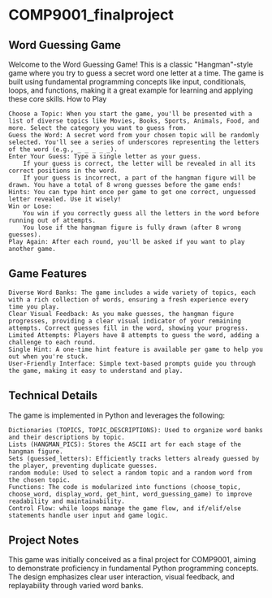 # COMP9001_finalproject

## Word Guessing Game

Welcome to the Word Guessing Game! This is a classic "Hangman"-style game where you try to guess a secret word one letter at a time. The game is built using fundamental programming concepts like input, conditionals, loops, and functions, making it a great example for learning and applying these core skills.
How to Play

    Choose a Topic: When you start the game, you'll be presented with a list of diverse topics like Movies, Books, Sports, Animals, Food, and more. Select the category you want to guess from.
    Guess the Word: A secret word from your chosen topic will be randomly selected. You'll see a series of underscores representing the letters of the word (e.g., _ _ _ _ _).
    Enter Your Guess: Type a single letter as your guess.
        If your guess is correct, the letter will be revealed in all its correct positions in the word.
        If your guess is incorrect, a part of the hangman figure will be drawn. You have a total of 8 wrong guesses before the game ends!
    Hints: You can type hint once per game to get one correct, unguessed letter revealed. Use it wisely!
    Win or Lose:
        You win if you correctly guess all the letters in the word before running out of attempts.
        You lose if the hangman figure is fully drawn (after 8 wrong guesses).
    Play Again: After each round, you'll be asked if you want to play another game.

## Game Features

    Diverse Word Banks: The game includes a wide variety of topics, each with a rich collection of words, ensuring a fresh experience every time you play.
    Clear Visual Feedback: As you make guesses, the hangman figure progresses, providing a clear visual indicator of your remaining attempts. Correct guesses fill in the word, showing your progress.
    Limited Attempts: Players have 8 attempts to guess the word, adding a challenge to each round.
    Single Hint: A one-time hint feature is available per game to help you out when you're stuck.
    User-Friendly Interface: Simple text-based prompts guide you through the game, making it easy to understand and play.

## Technical Details

The game is implemented in Python and leverages the following:

    Dictionaries (TOPICS, TOPIC_DESCRIPTIONS): Used to organize word banks and their descriptions by topic.
    Lists (HANGMAN_PICS): Stores the ASCII art for each stage of the hangman figure.
    Sets (guessed_letters): Efficiently tracks letters already guessed by the player, preventing duplicate guesses.
    random module: Used to select a random topic and a random word from the chosen topic.
    Functions: The code is modularized into functions (choose_topic, choose_word, display_word, get_hint, word_guessing_game) to improve readability and maintainability.
    Control Flow: while loops manage the game flow, and if/elif/else statements handle user input and game logic.

## Project Notes

This game was initially conceived as a final project for COMP9001, aiming to demonstrate proficiency in fundamental Python programming concepts. The design emphasizes clear user interaction, visual feedback, and replayability through varied word banks.
